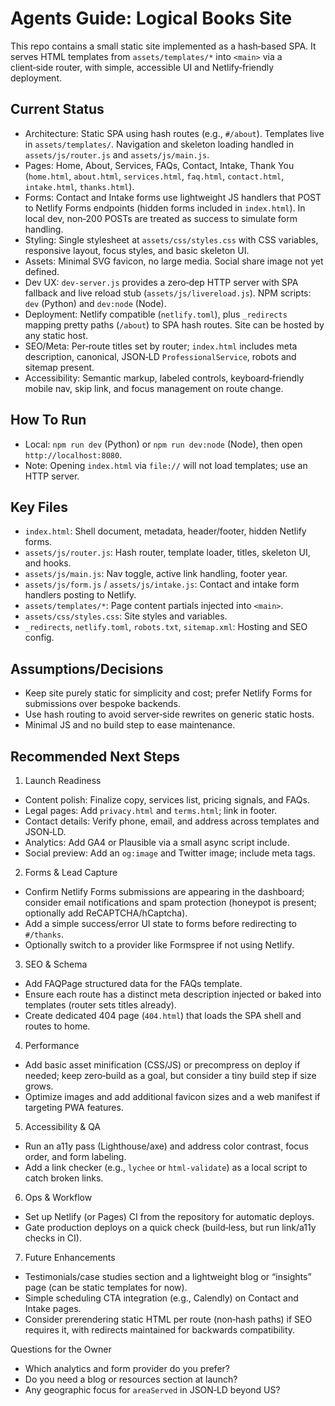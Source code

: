 # Agents Guide: Logical Books Site

This repo contains a small static site implemented as a hash‑based SPA. It serves HTML templates from `assets/templates/*` into `<main>` via a client‑side router, with simple, accessible UI and Netlify‑friendly deployment.

## Current Status
- Architecture: Static SPA using hash routes (e.g., `#/about`). Templates live in `assets/templates/`. Navigation and skeleton loading handled in `assets/js/router.js` and `assets/js/main.js`.
- Pages: Home, About, Services, FAQs, Contact, Intake, Thank You (`home.html`, `about.html`, `services.html`, `faq.html`, `contact.html`, `intake.html`, `thanks.html`).
- Forms: Contact and Intake forms use lightweight JS handlers that POST to Netlify Forms endpoints (hidden forms included in `index.html`). In local dev, non‑200 POSTs are treated as success to simulate form handling.
- Styling: Single stylesheet at `assets/css/styles.css` with CSS variables, responsive layout, focus styles, and basic skeleton UI.
- Assets: Minimal SVG favicon, no large media. Social share image not yet defined.
- Dev UX: `dev-server.js` provides a zero‑dep HTTP server with SPA fallback and live reload stub (`assets/js/livereload.js`). NPM scripts: `dev` (Python) and `dev:node` (Node).
- Deployment: Netlify compatible (`netlify.toml`), plus `_redirects` mapping pretty paths (`/about`) to SPA hash routes. Site can be hosted by any static host.
- SEO/Meta: Per‑route titles set by router; `index.html` includes meta description, canonical, JSON‑LD `ProfessionalService`, robots and sitemap present.
- Accessibility: Semantic markup, labeled controls, keyboard‑friendly mobile nav, skip link, and focus management on route change.

## How To Run
- Local: `npm run dev` (Python) or `npm run dev:node` (Node), then open `http://localhost:8080`.
- Note: Opening `index.html` via `file://` will not load templates; use an HTTP server.

## Key Files
- `index.html`: Shell document, metadata, header/footer, hidden Netlify forms.
- `assets/js/router.js`: Hash router, template loader, titles, skeleton UI, and hooks.
- `assets/js/main.js`: Nav toggle, active link handling, footer year.
- `assets/js/form.js` / `assets/js/intake.js`: Contact and intake form handlers posting to Netlify.
- `assets/templates/*`: Page content partials injected into `<main>`.
- `assets/css/styles.css`: Site styles and variables.
- `_redirects`, `netlify.toml`, `robots.txt`, `sitemap.xml`: Hosting and SEO config.

## Assumptions/Decisions
- Keep site purely static for simplicity and cost; prefer Netlify Forms for submissions over bespoke backends.
- Use hash routing to avoid server‑side rewrites on generic static hosts.
- Minimal JS and no build step to ease maintenance.

## Recommended Next Steps
1) Launch Readiness
- Content polish: Finalize copy, services list, pricing signals, and FAQs.
- Legal pages: Add `privacy.html` and `terms.html`; link in footer.
- Contact details: Verify phone, email, and address across templates and JSON‑LD.
- Analytics: Add GA4 or Plausible via a small async script include.
- Social preview: Add an `og:image` and Twitter image; include meta tags.

2) Forms & Lead Capture
- Confirm Netlify Forms submissions are appearing in the dashboard; consider email notifications and spam protection (honeypot is present; optionally add ReCAPTCHA/hCaptcha).
- Add a simple success/error UI state to forms before redirecting to `#/thanks`.
- Optionally switch to a provider like Formspree if not using Netlify.

3) SEO & Schema
- Add FAQPage structured data for the FAQs template.
- Ensure each route has a distinct meta description injected or baked into templates (router sets titles already).
- Create dedicated 404 page (`404.html`) that loads the SPA shell and routes to home.

4) Performance
- Add basic asset minification (CSS/JS) or precompress on deploy if needed; keep zero‑build as a goal, but consider a tiny build step if size grows.
- Optimize images and add additional favicon sizes and a web manifest if targeting PWA features.

5) Accessibility & QA
- Run an a11y pass (Lighthouse/axe) and address color contrast, focus order, and form labeling.
- Add a link checker (e.g., `lychee` or `html-validate`) as a local script to catch broken links.

6) Ops & Workflow
- Set up Netlify (or Pages) CI from the repository for automatic deploys.
- Gate production deploys on a quick check (build‑less, but run link/a11y checks in CI).

7) Future Enhancements
- Testimonials/case studies section and a lightweight blog or “insights” page (can be static templates for now).
- Simple scheduling CTA integration (e.g., Calendly) on Contact and Intake pages.
- Consider prerendering static HTML per route (non‑hash paths) if SEO requires it, with redirects maintained for backwards compatibility.

Questions for the Owner
- Which analytics and form provider do you prefer?
- Do you need a blog or resources section at launch?
- Any geographic focus for `areaServed` in JSON‑LD beyond US?

